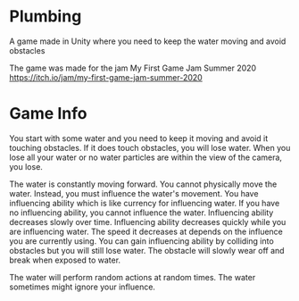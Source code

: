 # Plumbing

A game made in Unity where you need to keep the water moving and avoid obstacles

The game was made for the jam My First Game Jam Summer 2020 https://itch.io/jam/my-first-game-jam-summer-2020

# Game Info

You start with some water and you need to keep it moving and avoid it touching obstacles. If it does touch obstacles, you will lose water. When you lose all your water or no water particles are within the view of the camera, you lose.

The water is constantly moving forward. You cannot physically move the water. Instead, you must influence the water's movement. You have influencing ability which is like currency for influencing water. If you have no influencing ability, you cannot influence the water. Influencing ability decreases slowly over time. Influencing ability decreases quickly while you are influencing water. The speed it decreases at depends on the influence you are currently using. You can gain influencing ability by colliding into obstacles but you will still lose water. The obstacle will slowly wear off and break when exposed to water.

The water will perform random actions at random times. The water sometimes might ignore your influence.
